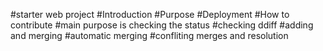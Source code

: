 #starter web project
#Introduction
#Purpose
#Deployment
#How to contribute
#main purpose is checking the status
#checking ddiff
#adding and merging
#automatic merging
#confliting merges and resolution
